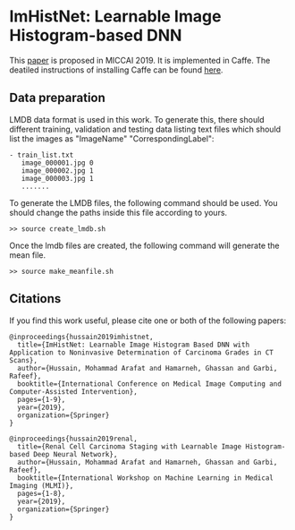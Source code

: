 # ImHistNet: Learnable Image Histogram-based DNN

This [paper](http://ece.ubc.ca/~bisicl/papers/mahmiccai19.pdf) is proposed in MICCAI 2019. It is implemented in Caffe. The deatiled instructions of installing Caffe can be found [here](http://caffe.berkeleyvision.org/installation.html). 

## Data preparation
LMDB data format is used in this work. To generate this, there should different training, validation and testing data listing text files which should list the images as "ImageName" "CorrespondingLabel":
```
- train_list.txt
   image_000001.jpg 0
   image_000002.jpg 1
   image_000003.jpg 1
   .......
```
To generate the LMDB files, the following command should be used. You should change the paths inside this file according to yours.

```
>> source create_lmdb.sh
```

Once the lmdb files are created, the following command will generate the mean file. 
```
>> source make_meanfile.sh
```

## Citations
If you find this work useful, please cite one or both of the following papers:
```
@inproceedings{hussain2019imhistnet,
  title={ImHistNet: Learnable Image Histogram Based DNN with Application to Noninvasive Determination of Carcinoma Grades in CT Scans},
  author={Hussain, Mohammad Arafat and Hamarneh, Ghassan and Garbi, Rafeef},
  booktitle={International Conference on Medical Image Computing and Computer-Assisted Intervention},
  pages={1-9},
  year={2019},
  organization={Springer}
}
```

```
@inproceedings{hussain2019renal,
  title={Renal Cell Carcinoma Staging with Learnable Image Histogram-based Deep Neural Network},
  author={Hussain, Mohammad Arafat and Hamarneh, Ghassan and Garbi, Rafeef},
  booktitle={International Workshop on Machine Learning in Medical Imaging (MLMI)},
  pages={1-8},
  year={2019},
  organization={Springer}
}
```
